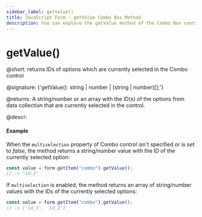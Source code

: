```yaml
---
sidebar_label: getValue()
title: JavaScript Form - getValue Combo Box Method 
description: You can explore the getValue method of the Combo Box control of Form in the documentation of the DHTMLX JavaScript UI library. Browse developer guides and API reference, try out code examples and live demos, and download a free 30-day evaluation version of DHTMLX Suite.
---
```


# getValue()

@short: returns IDs of options which are currently selected in the Combo control

@signature: {'getValue(): string | number | (string | number)[];'}

@returns:
A string/number or an array with the ID(s) of the options from data collection that are currently selected in the control.

@descr:

#### Example

When the `multiselection` property of Combo control isn't specified or is set to *false*, the method returns a string/number value with the ID of the currently selected option:

~~~js
const value = form.getItem("combo").getValue();
// -> "id_2"
~~~

If `multiselection` is enabled, the method returns an array of string/number values with the IDs of the currently selected options:

~~~js
const value = form.getItem("combo").getValue();
// -> ['id_1', 'id_2']
~~~
